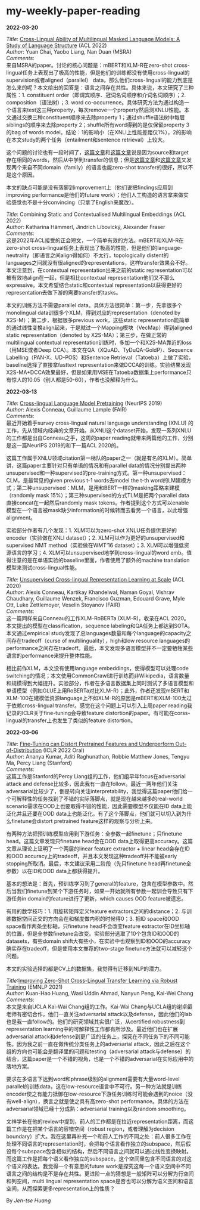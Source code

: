 # my-weekly-paper-reading

<b>2022-03-20</b><br>

<i>Title</i>: <a href="https://arxiv.org/pdf/2203.08430.pdf">Cross-Lingual Ability of Multilingual Masked Language Models: A Study of Language Structure</a> (ACL 2022)<br>
<i>Author</i>: Yuan Chai, Yaobo Liang, Nan Duan (MSRA)<br>
<i>Comments</i>:<br>
来自MSRA的paper。讨论的核心问题是：mBERT和XLM-R在zero-shot cross-lingual任务上表现出了极高的性能，但是他们的训练都没有使用cross-lingual的supervision或者aligned（parallel） data，那么他们cross-lingual的能力到底是怎么来的呢？本文给出的回答是：语言之间存在共性。具体来说，本文研究了三种属性：1. constituent order（即谓宾顺序、冠词名词顺序和介词名词顺序）；2. composition（语法树）；3. word co-occurrence。具体研究方法为通过构造一个语言来test这三种property，每次remove一个property然后测XNLU性能。本文通过交换三种constituent顺序来去除property 1；通过shuffle语法树中每层siblings的顺序来去除property 2；shuffle所有word得到的是仅保留property 3的bag of words model。结论：1的影响小（在XNLI上性能差距仅1%），2的影响在本文study的两个任务（entailment和sentence retrieval）上较大。

这个问题的讨论也有一段时间了，<a href="https://aclanthology.org/P19-1493/">这篇文章</a>和<a href="https://aclanthology.org/D19-1077/">这篇文章</a>说是因为source和target存在相同的words，然后从中学到transfer的信息；但是<a href="https://aclanthology.org/2020.acl-main.536/">这篇文章</a>和<a href="https://openreview.net/forum?id=HJeT3yrtDr">这篇文章</a>又发现两个来自不同domain（family）的语言也能zero-shot transfer的很好，所以不是这个原因。

本文的缺点可能是没有落脚到improvement上（他们说把findings应用到improving performance是他们的future work）；他们人工构造的语言拿来做实验感觉也不是十分convincing（只拿了English来魔改）。

<i>Title</i>: <a href="https://arxiv.org/pdf/2203.09326.pdf"></a>Combining Static and Contextualised Multilingual Embeddings (ACL 2022)<br>
<i>Author</i>: Katharina Hämmerl, Jindrich Libovický, Alexander Fraser<br>
<i>Comments</i>:<br>
这是2022年ACL接受的正会短文，一个简单有效的方法。mBERT和XLM-R在zero-shot cross-lingual任务上表现出了极高的性能，但是他们的language-neutrality（即语言之间align得如何）不太行，topologically distent的languages之间就没有很aligned的representations，这样transfer效果会不好。本文注意到，在contextual representation出来之前的static representation可以被有效地align在一起，但是相比contextual representation他们又不那么expressive。本文希望结合static和contextual representation以获得更好的representation去做下游的需要transfer的tasks。

本文的训练方法不需要parallel data。具体方法很简单：第一步，先拿很多个monolingual data训很多个XLM，得到对应的representation（denoted by X2S-M）；第二步，根据很多previous work，这些static representation能简单的通过线性变换align起来，于是就过一个Mapping模块（VecMap）得到aligned static representation（denoted by X2S-MA）；第三步，在做正常的multilingual contextual representation训练时，多加一个和X2S-MA靠近的loss（用MSE或者Deep CCA）。本文在QA（XQuAD、TyDuQA-GoldP）、Sequence Labelling（PAN-X、UD-POS）和Sentence Retrieval（Tatoeba）上做了实验，baseline选择了直接拿fasttext representation来做DCCA的训练。实验结果发现X2S-MA+DCCA效果最好，但是如果用MSE在Tatoeba数据集上performance只有惊人的10.05（别人都是50-60），作者也没解释为什么。

<b>2022-03-13</b><br>

<i>Title</i>: <a href="https://proceedings.neurips.cc/paper/2019/file/c04c19c2c2474dbf5f7ac4372c5b9af1-Paper.pdf">Cross-lingual Language Model Pretraining</a> (NeurIPS 2019)<br>
<i>Author</i>: Alexis Conneau, Guillaume Lample (FAIR)<br>
<i>Comments</i>:<br>
最近开始着手survey cross-lingual natural language understanding (XNLU) 的工作，先从领域内经典的文章开始。从XNLI这个dataset开始，发现一系列XNLU的工作都是出自Conneau之手，这周的paper reading就带来两篇他的工作，分别是这一篇NeurIPS 2019的和下一篇ACL 2020的。

这篇工作属于XNLU领域citation第一梯队的paper之一（就是有名的XLM）。简单讲，这篇paper主要针对只有单语的情况和有parallel data的情况分别提出两种unsupervised和一种supervised的pre-training方式。第一种unsupervised：CLM，是最常见的given previous t-1 words去model the t-th word的LM建模方式；第二种unsupervised：MLM，是用和BERT一样的masking策略来建模（randomly mask 15%）；第三种supervised的方式TLM是把两个parallel data直接concat在一起然后randomly mask tokens。作者提到这个方式可以enable模型在一个语言被mask缺少information的时候转而去看另一个语言，以此增强alignment。

实验部分作者有几个发现：1. XLM可以为zero-shot XNLU任务提供更好的encoder（实验做在XNLI dataset）；2. XLM可以作为更好的unsupervised和supervised NMT method（实验做在WMT‘16 dataset）；3. XLM可以增强低资源语言的学习；4. XLM可以unsupervised地学到cross-lingual的word emb。值得注意的是在单语实验的baseline里面，作者使用了额外的machine translation模型来测试cross-lingual性能。

<i>Title</i>: <a href="https://aclanthology.org/2020.acl-main.747.pdf">Unsupervised Cross-lingual Representation Learning at Scale</a> (ACL 2020)<br>
<i>Author</i>: Alexis Conneau, Kartikay Khandelwal, Naman Goyal, Vishrav Chaudhary, Guillaume Wenzek, Francisco Guzman, Edouard Grave, Myle Ott, Luke Zettlemoyer, Veselin Stoyanov (FAIR)<br>
<i>Comments</i>:<br>
这一篇同样来自Conneau的工作XLM-RoBERTa (XLM-R)，收录在ACL 2020。本文提出的模型在classification，sequence labeling和QA任务上都达到SOTA。本文通过empirical study发现了总languages数量和每个language的capacity之间存在tradeoff（curse of multilinguality），high和low resource languages的performance之间存在tradeoff。最后，本文发现多语言模型并不一定要牺牲某些语言的performance来提升整体性能。

相比前作XLM，本文没有使用language embeddings，使得模型可以处理code switching的情况；本文使用CommonCrawl进行训练而非Wikipedia，语言数量和规模得到大幅提升。实验部分，作者在多语言数据集上同时测试了多语言模型和单语模型（例如GLUE上用RoBERTa对比XLM-R）；此外，作者还发现mBERT和XLM-100在建模低资源language上不如XLM-R的原因是mBERT和XLM-100太过于依赖cross-lingual transfer。感觉在这个问题上可以引入上周paper reading我记录的ICLR关于fine-tuning会导致feature distortion的paper。有可能在corss-lingual的transfer上也发生了类似的feature distortion。

<b>2022-03-06</b><br>

<i>Title</i>: <a href="https://arxiv.org/pdf/2202.10054.pdf">Fine-Tuning can Distort Pretrained Features and Underperform Out-of-Distribution</a> (ICLR 2022 Oral)<br>
<i>Author</i>: Ananya Kumar, Aditi Raghunathan, Robbie Matthew Jones, Tengyu Ma, Percy Liang (Stanford)<br>
<i>Comments</i>:<br>
这篇工作是Stanford的Percy Liang组的工作，他们组早年focus在adversarial attack and defense比较多，因此我有一直在follow。最近一两年他们关注adversarial比较少了，倒是转向关注interpretability，我觉得这篇paper他们给一个可解释性的任务找到了不错的实际落脚点，就是现在越来越多的real-world scenario需求在OOD上也要取得不错的性能，因此需要模型不仅能在ID data上能泛化并且还要在OOD data上也能泛化。有了这个落脚点，他们就可以切入到为什么finetune会distort pretrained feature这样的观察与分析上来。

有两种方法把预训练模型应用到下游任务：全参数一起finetune；只finetune head。这篇文章发现只finetune head会在OOD data上取得更高accuracy。这篇文章从理论上证明了一个两层的linear feature extractor + linear head会存在ID和OOD accuracy上的tradeoff，并且本文发现这种tradeoff并不能被early stopping所取消。最后，本文建议采用二阶段（先只finetune head再finetune全参数）以在ID和OOD data上都获得提升。

基本的想法是：首先，预训练学习到了general的feature，包含在模型参数中。然后当我们finetune到某个下游任务时，如果一开始就所有参数一起训会导致只有下游任务in domain的feature进行了更新，which causes OOD feature被遗忘。

有用的数学技巧：1. 用旋转矩阵定义feature extractors之间的distance；2. 与训练数据空间正交的方向会在和梯度做内积的时候得0；3. 把ID space和OOD space看作两条坐标轴，只finetune head不会改变feature extractor在ID坐标轴的位置，但是全参数finetune会改变。实验部分选取了10个包含ID和OOD的datasets，有些domain shift大有些小，在实验中也观察到ID和OOD的accuracy确实存在tradeoff，但是使用本文推荐的two-stage finetune方法就可以减轻这个问题。

本文的实验选择的都是CV上的数据集，我觉得有迁移到NLP的潜力。

<i>Title</i>:<a href="https://aclanthology.org/2021.emnlp-main.126.pdf">Improving Zero-Shot Cross-Lingual Transfer Learning via Robust Training</a> (EMNLP 2021)<br>
<i>Author</i>: Kuan-Hao Huang, Wasi Uddin Ahmad, Nanyun Peng, Kai-Wei Chang<br>
<i>Comments</i>:<br>
本文是来自UCLA Kai-Wai Chang组的工作。Kai-Wai Chang与UCLA组的谢卓叡老师有密切合作，他们一直关注adversarial attack以及defense，因此他们的lab也是我一直follow的。他们的研究领域其实很广泛，从certified robustness到representation learning中的可解释性工作都有所涉及。最近他们也在扩展adversarial attack和defense到更广泛的任务上，探究在不同任务下的不同可能性。因为我之前一直在做传统分类任务上的adversarial attack，因此之后在这个组的方向也可能会是翻译里的问题和testing（adversarial attack与defense）的结合，这篇paper是一个不错的视角，也是一个不错的adversarial在实际应用中的落地方案。

要求在多语言下达到word和phrase级别的alignment需要有大量word-level parallel的训练data，这在low-resource语言中不可行。另一种方法就是训练encoder使之有能力抵御在low-resource下游任务训练时可能会遇到的noice（没有well-align），换言之就是使之具有高zero-shot performance。具体的方法在adversarial领域已经十分成熟：adversarial training以及random smoothing。

文祥学长在他的review中提到，前人的工作都是在拉近representation距离，而这篇工作是在把某个语言的容错空间（robust region，或者理解为decision boundary）扩大。我在这里再补充一个和前人工作的不同之处：前人很多工作在处理不同语言的representation时，会把每个语言看作独立的subspace，然后假设每个subspace包含相似的结构，然后不同语言之间就可以通过线性变换映射。而这篇工作是把每个语义看作独立的subspace，这个空间里包含不同语言的对这个语义的表达。我觉得一个有意思的future work是探究这每一个语义空间中不同语言之间的结构是不是存在共性。更进阶一点的猜想是一般矩阵可以分解为行空间和列空间，multi lingual representation space是否也可以分解为语义空间和语言空间，从而探索更多representation上的性质？

By <i>Jen-tse Huang</i>
